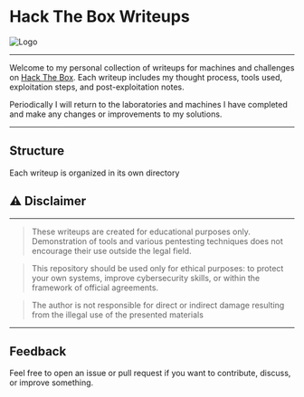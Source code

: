 # Hack The Box Writeups

<img src="./screenshots/hackthebox_logo.png" alt="Logo"/>

---
Welcome to my personal collection of writeups for machines and challenges on [Hack The Box](https://hackthebox.com/).
Each writeup includes my thought process, tools used, exploitation steps, and post-exploitation notes.

Periodically I will return to the laboratories and machines I have completed and make any changes or improvements to my solutions.

---

## Structure

Each writeup is organized in its own directory


## ⚠️ Disclaimer

---

> These writeups are created for educational purposes only. Demonstration of tools and various pentesting techniques does not encourage their use outside the legal field.

> This repository should be used only for ethical purposes: to protect your own systems, improve cybersecurity skills, or within the framework of official agreements.

> The author is not responsible for direct or indirect damage resulting from the illegal use of the presented materials

---

## Feedback

Feel free to open an issue or pull request if you want to contribute, discuss, or improve something.
